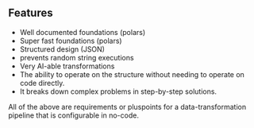 ## Features

- Well documented foundations (polars)
- Super fast foundations (polars)
- Structured design (JSON)
- prevents random string executions
- Very AI-able transformations
- The ability to operate on the structure without needing to operate on code
  directly.
- It breaks down complex problems in step-by-step solutions.

All of the above are requirements or pluspoints for a data-transformation
pipeline that is configurable in no-code.
